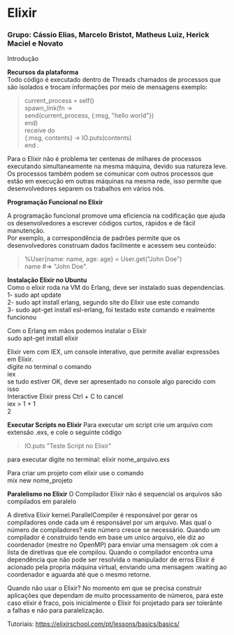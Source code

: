 
# Elixir
### Grupo: Cássio Elias, Marcelo Bristot, Matheus Luiz, Herick Maciel e Novato

Introdução
  
  
  **Recursos da plataforma**<br>
  Todo código é executado dentro de Threads chamados de processos que são isolados e trocam informações por meio de mensagens exemplo:
  
 > current_process = self()<br>
spawn_link(fn -><br>
  send(current_process, {:msg, "hello world"})<br>
end)<br>
receive do<br>
  {:msg, contents} -> IO.puts(contents)<br>
end .<br>

  Para o Elixir não é problema ter centenas de milhares de processos executando simultaneamente na mesma máquina, devido sua natureza leve.<br>
  Os processos também podem se comunicar com outros processos que estão em execução em outras máquinas na mesma rede, isso permite que desenvolvedores separem os trabalhos em vários nós.<br>
  
  **Programação Funcional no Elixir**<br>

  A programação funcional promove uma eficiencia na codificação que ajuda os desenvolvedores a escrever códigos curtos, rápidos e de fácil manutenção.<br>
  Por exemplo, a correspondência de padrões permite que os desenvolvedores construam dados facilmente e acessem seu conteúdo:<br>
> %User{name: name, age: age} = User.get("John Doe")<br>
name #=> "John Doe".<br>

**Instalação Elixir no Ubuntu**<br>
Como o elixir roda na VM do Erlang, deve ser instalado suas dependencias. <br>
1- sudo apt update<br>
2- sudo apt install erlang, segundo site do Elixir use este comando<br>
3- sudo apt-get install esl-erlang, foi testado este comando e realmente funcionou<br>

Com o Erlang em mãos podemos instalar o Elixir<br>
sudo apt-get install elixir<br>

Elixir vem com IEX, um console interativo, que permite avaliar expressões em Elixir. <br>
digite no terminal o comando<br>
iex<br>
se tudo estiver OK, deve ser apresentado no console algo parecido com isso<br>
Interactive Elixir press Ctrl + C to cancel<br>
iex > 1 + 1<br>
2<br>

**Executar Scripts no Elixir**
Para executar um script crie um arquivo com extensão .exs, e cole o seguinte código
> IO.puts "Teste Script no Elixir" 

para executar digite no terminal:
elixir nome_arquivo.exs


Para criar um projeto com elixir use o comando<br>
 mix new nome_projeto
 
 **Paralelismo no Elixir**
 O Compilador Elixir não é sequencial os arquivos são compilados em paralelo
 
 A diretiva Elixir kernel.ParallelCompiler é responsável por gerar os compiladores onde cada um é responsável por um arquivo. Mas qual o número de compiladores? este número cresce se necessário.
 Quando um compilador é construido tendo em base um unico arquivo, ele diz ao coordenador (mestre no OpenMP) para enviar uma mensagem :ok com a lista de diretivas que ele compilou.
 Quando o compilador encontra uma dependência que não pode ser resolvida o manipulador de erros Elixir é acionado pela propria máquina virtual, enviando uma mensagem :waiting ao coordenador e aguarda até que o mesmo retorne.
 
 Quando não usar o Elixir?
 No momento em que se precisa construir aplicações que dependam de muito processamento de números, para este caso elixir é fraco, pois inicialmente o Elixir foi projetado para ser tolerânte a falhas e não para paralelização.

Tutoriais:
https://elixirschool.com/pt/lessons/basics/basics/
